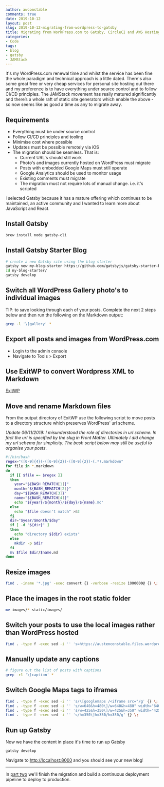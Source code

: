 ```yaml
---
author: awconstable
comments: true
date: 2019-10-12
layout: post
slug: 2019-10-12-migrating-from-wordpress-to-gatsby
title: Migrating from WorkPress.com to Gatsby, CircleCI and AWS Hosting - Part 1
categories:
- Code
tags:
- blog
- gatsby
- JAMStack
---
```


It's my WordPress.com renewal time and whilst the service has been fine the whole paradigm and technical approach is a little dated. There's also some great free or very cheap services for personal site hosting out there and my preference is to have everything under source control and to follow CI/CD principles. The JAMStack movement has really matured significantly and there’s a whole raft of static site generators which enable the above - so now seems like as good a time as any to migrate away.

## Requirements

* Everything must be under source control
* Follow CI/CD principles and tooling
* Minimise cost where possible
* Updates must be possible remotely via iOS
* The migration should be seamless. That is:
  * Current URL's should still work
  * Photo's and images currently hosted on WordPress must migrate
  * Posts with embedded Google Maps must still operate
  * Google Analytics should be used to monitor usage
  * Existing comments must migrate
  * The migration must not require lots of manual change. i.e. it's scripted

I selected Gatsby because it has a mature offering which continues to be maintained, an active community and I wanted to learn more about JavaScript and React.

## Install Gatsby

```bash
brew install node gatsby-cli
```

## Install Gatsby Starter Blog

```bash
# create a new Gatsby site using the blog starter
gatsby new my-blog-starter https://github.com/gatsbyjs/gatsby-starter-blog
cd my-blog-starter/
gatsby develop
```

## Switch all WordPress Gallery photo's to individual images

TIP: to save looking through each of your posts. Complete the next 2 steps below and then run the following on the Markdown output:

```bash
grep -l '\[gallery' *
```

## Export all posts and images from WordPress.com

* Login to the admin console
* Navigate to Tools > Export

## Use ExitWP to convert Wordpress XML to Markdown

[ExitWP](https://github.com/thomasf/exitwp)

## Move and rename Markdown files

From the output directory of ExitWP use the following script to move posts to a directory structure which preserves WordPress' url scheme.

_Update 06/11/2019: I misunderstood the role of directories in url scheme. In fact the url is specified by the slug in Front Matter. Ultimately I did change my url schema for simplicity. The bash script below may still be useful to organise your posts._

```bash
#!/bin/bash
regex="([0-9]{4})-([0-9]{2})-([0-9]{2})-(.*).markdown"
for file in *.markdown
do
  if [[ $file =~ $regex ]]
  then
    year="${BASH_REMATCH[1]}"
    month="${BASH_REMATCH[2]}"
    day="${BASH_REMATCH[3]}"
    name="${BASH_REMATCH[4]}"
    echo "${year}/${month}/${day}/${name}.md"
  else
    echo "$file doesn't match" >&2
  fi
  dir="$year/$month/$day"
  if [ -d "${dir}" ]
  then
    echo "directory ${dir} exists"
  else
    mkdir -p $dir
  fi
  mv $file $dir/$name.md
done
```

## Resize images

```bash
find . -iname '*.jpg' -exec convert {} -verbose -resize 1000000@ {} \;
```

## Place the images in the root static folder

```bash
mv images/* static/images/
```

## Switch your posts to use the local images rather than WordPress hosted

```bash
find . -type f -exec sed -i '' 's=https://austenconstable.files.wordpress.com=../images=g' {} \;
```

## Manually update any captions

```bash
# figure out the list of posts with captions
grep -rl '\[caption' *
```

## Switch Google Maps tags to iframes

```bash
find . -type f -exec sed -i '' 's/\[googlemaps /<iframe src="/g' {} \;
find . -type f -exec sed -i '' 's/w=640&h=480\]/w=640&h=480" width="640" height="480"><\/iframe>/g' {} \;
find . -type f -exec sed -i '' 's/w=425&h=350\]/w=425&h=350" width="425" height="350"><\/iframe>/g' {} \;
find . -type f -exec sed -i '' 's/h=350\]h=350/h=350/g' {} \;
```

## Run up Gatsby

Now we have the content in place it's time to run up Gatsby

```bash
gatsby develop
```

Navigate to [http://localhost:8000](http://localhost:8000) and you should see your new blog!

---

In [part two](/2019-11-06-migrating-to-gatsby-part2) we'll finish the migration and build a continuous deployment pipeline to deploy to production.
